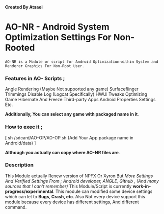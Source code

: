 **Created By Atsaei**

# AO-NR - Android System Optimization Settings For Non-Rooted
`AO-NR is a Module or script for Android Optimization`
`within System and Renderer Graphics
For Non-Root User.`

### Features in AO- Scripts ;

Angle Rendering (Maybe Not supported any game)
Surfaceflinger
Trimmings
Disable Log (Logcat Specifically)
HWUI Tweaks
Optimizing Game
Hibernate And Freeze Third-party Apps
Android Properties Settings
Etc.

**Additionally, You can select any game with packaged name in it**.

### How to exec it ;

[ sh /sdcard/AO-OP/AO-OP.sh (Add Your App package name in Android/data) ]

**Although you actually can copy where AO-NR files are**.

### Description 

This Module actually Renew version of NPFX Or Xyron But *More Settings And Verified Settings From ; Android developer, ANGLE, Github , (And many sources that I can't remember)*
This Module/Script is currently **work-in-progress/experimental**.
This module can modified some device settings which can let to **Bugs, Crash, etc**.
Also Not every device support this module because every device has different settings, And different command.

###
